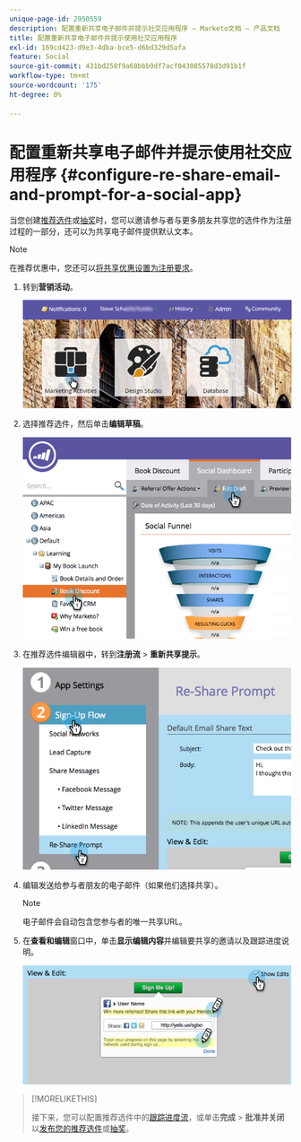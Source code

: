 ```yaml
---
unique-page-id: 2950559
description: 配置重新共享电子邮件并提示社交应用程序 — Marketo文档 — 产品文档
title: 配置重新共享电子邮件并提示使用社交应用程序
exl-id: 169cd423-d9e3-4dba-bce5-d6bd329d5afa
feature: Social
source-git-commit: 431bd258f9a68bbb9df7acf043085578d3d91b1f
workflow-type: tm+mt
source-wordcount: '175'
ht-degree: 0%

---
```


# 配置重新共享电子邮件并提示使用社交应用程序 {#configure-re-share-email-and-prompt-for-a-social-app}

当您创建[推荐选件](/help/marketo/product-docs/demand-generation/social/referral-offers/create-a-referral-offer.md)或[抽奖](/help/marketo/product-docs/demand-generation/social/sweepstakes/create-sweepstakes.md)时，您可以邀请参与者与更多朋友共享您的选件作为注册过程的一部分，还可以为共享电子邮件提供默认文本。

>[!NOTE]
>
>在推荐优惠中，您还可以[将共享优惠设置为注册要求](/help/marketo/product-docs/demand-generation/social/social-functions/set-social-share-requirement.md)。

1. 转到&#x200B;**营销活动**。

   ![](assets/login-marketing-activities-3.png)

1. 选择推荐选件，然后单击&#x200B;**编辑草稿**。

   ![](assets/image2014-9-22-11-3a6-3a56.png)

1. 在推荐选件编辑器中，转到&#x200B;**注册流** > **重新共享提示**。

   ![](assets/image2014-9-22-11-3a7-3a9.png)

1. 编辑发送给参与者朋友的电子邮件（如果他们选择共享）。

   >[!NOTE]
   >
   >电子邮件会自动包含您参与者的唯一共享URL。

1. 在&#x200B;**查看和编辑**&#x200B;窗口中，单击&#x200B;**显示编辑内容**&#x200B;并编辑要共享的邀请以及跟踪进度说明。

   ![](assets/image2014-9-22-11-3a7-3a49.png)

>[!MORELIKETHIS]
>
>接下来，您可以配置推荐选件中的[跟踪进度流](configure-track-progress-flow-for-a-referral-offer.md)，或单击&#x200B;**完成** > **批准并关闭**&#x200B;以[发布您的推荐选件](/help/marketo/product-docs/demand-generation/social/referral-offers/publish-a-referral-offer.md)或[抽奖](/help/marketo/product-docs/demand-generation/social/sweepstakes/create-sweepstakes.md)。
